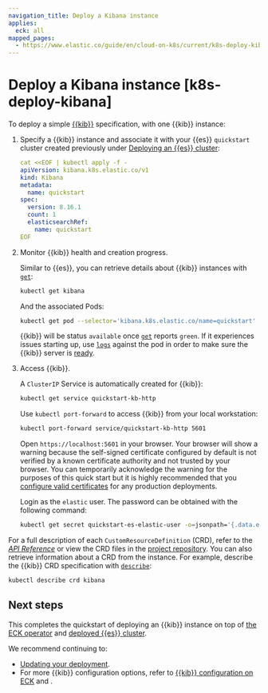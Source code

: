 ```yaml
---
navigation_title: Deploy a Kibana instance
applies:
  eck: all
mapped_pages:
  - https://www.elastic.co/guide/en/cloud-on-k8s/current/k8s-deploy-kibana.html
---
```


# Deploy a Kibana instance [k8s-deploy-kibana]

To deploy a simple [{{kib}}](/get-started/the-stack.md#stack-components-kibana) specification, with one {{kib}} instance:

1. Specify a {{kib}} instance and associate it with your {{es}} `quickstart` cluster created previously under [Deploying an {{es}} cluster](elasticsearch-deployment-quickstart.md):

    ```yaml
    cat <<EOF | kubectl apply -f -
    apiVersion: kibana.k8s.elastic.co/v1
    kind: Kibana
    metadata:
      name: quickstart
    spec:
      version: 8.16.1
      count: 1
      elasticsearchRef:
        name: quickstart
    EOF
    ```

2. Monitor {{kib}} health and creation progress.

    Similar to {{es}}, you can retrieve details about {{kib}} instances with [`get`](https://kubernetes.io/docs/reference/kubectl/generated/kubectl_get/):

    ```sh
    kubectl get kibana
    ```

    And the associated Pods:

    ```sh
    kubectl get pod --selector='kibana.k8s.elastic.co/name=quickstart'
    ```

    {{kib}} will be status `available` once [`get`](https://kubernetes.io/docs/reference/kubectl/generated/kubectl_get/) reports `green`. If it experiences issues starting up, use [`logs`](https://kubernetes.io/docs/reference/kubectl/generated/kubectl_logs/) against the pod in order to make sure the {{kib}} server is [ready](/troubleshoot/kibana/error-server-not-ready.md).

3. Access {{kib}}.

    A `ClusterIP` Service is automatically created for {{kib}}:

    ```sh
    kubectl get service quickstart-kb-http
    ```

    Use `kubectl port-forward` to access {{kib}} from your local workstation:

    ```sh
    kubectl port-forward service/quickstart-kb-http 5601
    ```

    Open `https://localhost:5601` in your browser. Your browser will show a warning because the self-signed certificate configured by default is not verified by a known certificate authority and not trusted by your browser. You can temporarily acknowledge the warning for the purposes of this quick start but it is highly recommended that you [configure valid certificates](/deploy-manage/security/secure-http-communications.md#k8s-setting-up-your-own-certificate) for any production deployments.

    Login as the `elastic` user. The password can be obtained with the following command:

    ```sh
    kubectl get secret quickstart-es-elastic-user -o=jsonpath='{.data.elastic}' | base64 --decode; echo
    ```


For a full description of each `CustomResourceDefinition` (CRD), refer to the [*API Reference*](asciidocalypse://docs/cloud-on-k8s/docs/reference/k8s-api-reference.md) or view the CRD files in the [project repository](https://github.com/elastic/cloud-on-k8s/tree/2.16/config/crds). You can also retrieve information about a CRD from the instance. For example, describe the {{kib}} CRD specification with [`describe`](https://kubernetes.io/docs/reference/kubectl/generated/kubectl_describe/):

```sh
kubectl describe crd kibana
```

## Next steps

This completes the quickstart of deploying an {{kib}} instance on top of [the ECK operator](install-using-yaml-manifest-quickstart.md) and [deployed {{es}} cluster](elasticsearch-deployment-quickstart.md).

We recommend continuing to:
* [Updating your deployment](update-deployments.md).
* For more {{kib}} configuration options, refer to [{{kib}} configuration on ECK](kibana-configuration.md) and [](./configure-deployments.md).


